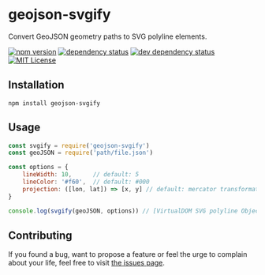 # geojson-svgify

Convert GeoJSON geometry paths to SVG polyline elements.

[![npm version](https://img.shields.io/npm/v/geojson-svgify.svg)](https://www.npmjs.com/package/geojson-svgify)
[![dependency status](https://img.shields.io/david/juliuste/geojson-svgify.svg)](https://david-dm.org/juliuste/geojson-svgify)
[![dev dependency status](https://img.shields.io/david/dev/juliuste/geojson-svgify.svg)](https://david-dm.org/juliuste/geojson-svgify#info=devDependencies)
[![MIT License](https://img.shields.io/badge/license-MIT-black.svg)](https://opensource.org/licenses/MIT)

## Installation

```shell
npm install geojson-svgify
```

## Usage

```js
const svgify = require('geojson-svgify')
const geoJSON = require('path/file.json')

const options = {
	lineWidth: 10, 		// default: 5
	lineColor: '#f60',	// default: #000
	projection: ([lon, lat]) => [x, y] // default: mercator transformation
}

console.log(svgify(geoJSON, options)) // [VirtualDOM SVG polyline Object, …]
```

## Contributing

If you found a bug, want to propose a feature or feel the urge to complain about your life, feel free to visit [the issues page](https://github.com/juliuste/geojson-svgify/issues).